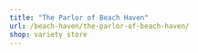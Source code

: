 ```yaml
---
title: "The Parlor of Beach Haven"
url: /beach-haven/the-parlor-of-beach-haven/
shop: variety store
---
```

